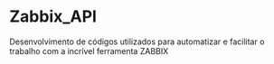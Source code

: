 # Zabbix_API
Desenvolvimento de códigos utilizados para automatizar e facilitar o trabalho com a incrível ferramenta ZABBIX

